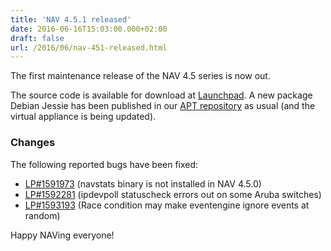 ```yaml
---
title: 'NAV 4.5.1 released'
date: 2016-06-16T15:03:00.000+02:00
draft: false
url: /2016/06/nav-451-released.html
---
```


The first maintenance release of the NAV 4.5 series is now out.

The source code is available for download at [Launchpad](https://launchpad.net/nav/4.5/4.5.1). A new package Debian Jessie has been published in our [APT repository](https://nav.uninett.no/install-instructions/#debian) as usual (and the virtual appliance is being updated).

### Changes

The following reported bugs have been fixed:

*   [LP#1591973](https://bugs.launchpad.net/nav/+bug/1591973/) (navstats binary is not installed in NAV 4.5.0)
*   [LP#1592281](https://bugs.launchpad.net/nav/+bug/1592281/) (ipdevpoll statuscheck errors out on some Aruba switches)
*   [LP#1593193](https://bugs.launchpad.net/nav/+bug/1593193/) (Race condition may make eventengine ignore events at random)

Happy NAVing everyone!